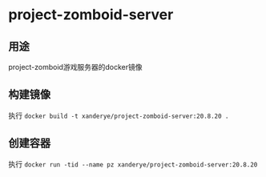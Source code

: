 # project-zomboid-server

## 用途
project-zomboid游戏服务器的docker镜像

## 构建镜像
执行 `docker build -t xanderye/project-zomboid-server:20.8.20 .`
## 创建容器
执行 `docker run -tid --name pz xanderye/project-zomboid-server:20.8.20`